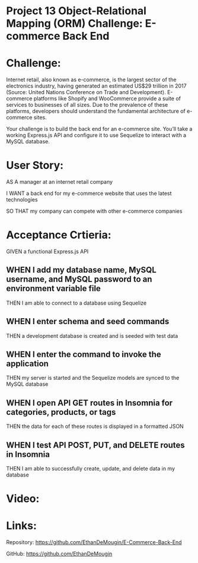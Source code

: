 # Project 13 Object-Relational Mapping (ORM) Challenge: E-commerce Back End

# Challenge: 
Internet retail, also known as e-commerce, is the largest sector of the electronics industry, having generated an estimated US$29 trillion in 2017 (Source: United Nations Conference on Trade and Development). E-commerce platforms like Shopify and WooCommerce provide a suite of services to businesses of all sizes. Due to the prevalence of these platforms, developers should understand the fundamental architecture of e-commerce sites.

Your challenge is to build the back end for an e-commerce site. You’ll take a working Express.js API and configure it to use Sequelize to interact with a MySQL database.

# User Story:

AS A manager at an internet retail company

I WANT a back end for my e-commerce website that uses the latest technologies

SO THAT my company can compete with other e-commerce companies

# Acceptance Crtieria: 

GIVEN a functional Express.js API

WHEN I add my database name, MySQL username, and MySQL password to an environment variable file
-
THEN I am able to connect to a database using Sequelize

WHEN I enter schema and seed commands
-
THEN a development database is created and is seeded with test data

WHEN I enter the command to invoke the application
-
THEN my server is started and the Sequelize models are synced to the MySQL database

WHEN I open API GET routes in Insomnia for categories, products, or tags
-
THEN the data for each of these routes is displayed in a formatted JSON

WHEN I test API POST, PUT, and DELETE routes in Insomnia
-
THEN I am able to successfully create, update, and delete data in my database

# Video:

# Links:

Repository: https://github.com/EthanDeMougin/E-Commerce-Back-End

GitHub: https://github.com/EthanDeMougin

